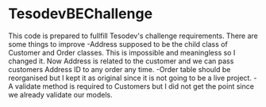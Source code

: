 # TesodevBEChallenge
This code is prepared to fullfill Tesodev's challenge requirements.
There are some things to improve
-Address supposed to be the child class of Customer and Order classes. This is impossible and meaningless so I changed it. Now Address is related to the customer and we can pass customers Address ID to any order any time.
-Order table should be reorganised but I kept it as original since it is not going to be a live project.
-A validate method is required to Customers but I did not get the point since we already validate our models.
